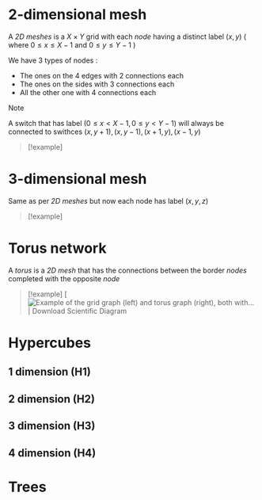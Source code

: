 # 2-dimensional mesh

A *2D meshes* is a $X \times Y$ grid with each *node* having a distinct label $(x,y)$ ( where $0 \leq x \leq X-1$ and $0 \leq y \leq Y-1$ ) 

We have 3 types of nodes :
+ The ones on the 4 edges with $2$ connections each
+ The ones on the sides with $3$ connections each
+ All the other one with $4$ connections each

>[!note] 
>A switch that has label $(0\leq x < X-1, 0 \leq y < Y-1)$ will always be connected to swithces $(x,y+1), (x,y-1),(x+1,y),(x-1,y)$

>[!example] 
# 3-dimensional mesh

Same as per *2D meshes* but now each node has label $(x,y,z)$

>[!example] 

# Torus network

A *torus* is a *2D mesh* that has the connections between the border *nodes* completed with the opposite *node* 

>[!example]
>[![Example of the grid graph (left) and torus graph (right), both with... |  Download Scientific Diagram](https://www.researchgate.net/publication/319662543/figure/fig4/AS:631635653455910@1527605083636/Example-of-the-grid-graph-left-and-torus-graph-right-both-with-dimensions-d-6-5.png) 
# Hypercubes

## 1 dimension (H1)

## 2 dimension (H2)

## 3 dimension (H3)

## 4 dimension (H4)

# Trees
